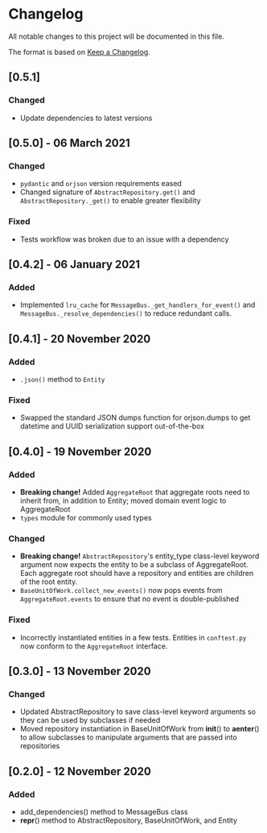 # Changelog

All notable changes to this project will be documented in this file.

The format is based on [Keep a Changelog](https://keepachangelog.com/en/1.0.0/).

## [0.5.1]
### Changed
- Update dependencies to latest versions

## [0.5.0] - 06 March 2021
### Changed
- `pydantic` and `orjson` version requirements eased
- Changed signature of `AbstractRepository.get()` and `AbstractRepository._get()` to
  enable greater flexibility

### Fixed
- Tests workflow was broken due to an issue with a dependency

## [0.4.2] - 06 January 2021
### Added
- Implemented `lru_cache` for `MessageBus._get_handlers_for_event()` and
  `MessageBus._resolve_dependencies()` to reduce redundant calls.

## [0.4.1] - 20 November 2020
### Added
- `.json()` method to `Entity`

### Fixed
- Swapped the standard JSON dumps function for orjson.dumps to get datetime and UUID
  serialization support out-of-the-box

## [0.4.0] - 19 November 2020
### Added
- **Breaking change!** Added `AggregateRoot` that aggregate roots need to inherit from,
  in addition to Entity; moved domain event logic to AggregateRoot
- `types` module for commonly used types

### Changed
- **Breaking change!** `AbstractRepository`'s entity_type class-level keyword argument
  now expects the entity to be a subclass of AggregateRoot. Each aggregate root should
  have a repository and entities are children of the root entity.
- `BaseUnitOfWork.collect_new_events()` now pops events from `AggregateRoot.events` to
  ensure that no event is double-published

### Fixed
- Incorrectly instantiated entities in a few tests. Entities in `conftest.py` now
  conform to the `AggregateRoot` interface.

## [0.3.0] - 13 November 2020
### Changed
- Updated AbstractRepository to save class-level keyword arguments so they can be used
  by subclasses if needed
- Moved repository instantiation in BaseUnitOfWork from __init__() to __aenter__() to
  allow subclasses to manipulate arguments that are passed into repositories

## [0.2.0] - 12 November 2020
### Added
- add_dependencies() method to MessageBus class
- __repr__() method to AbstractRepository, BaseUnitOfWork, and Entity
